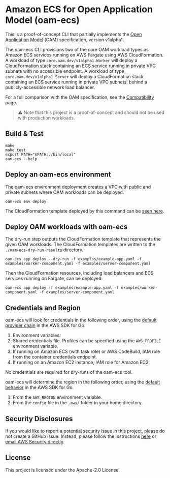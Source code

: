 # Amazon ECS for Open Application Model (oam-ecs)

This is a proof-of-concept CLI that partially implements the [Open Application Model](https://oam.dev/) (OAM) specification, version v1alpha1.

The oam-ecs CLI provisions two of the core OAM workload types as Amazon ECS services running on AWS Fargate using AWS CloudFormation.  A workload of type `core.oam.dev/v1alpha1.Worker` will deploy a CloudFormation stack containing an ECS service running in private VPC subnets with no accessible endpoint.  A workload of type `core.oam.dev/v1alpha1.Server` will deploy a CloudFormation stack containing an ECS service running in private VPC subnets, behind a publicly-accessible network load balancer.

For a full comparison with the OAM specification, see the [Compatibility](COMPATIBILITY.md) page.

>⚠️ Note that this project is a proof-of-concept and should not be used with production workloads.

## Build & Test

```
make
make test
export PATH="$PATH:./bin/local"
oam-ecs --help
```

## Deploy an oam-ecs environment

The oam-ecs environment deployment creates a VPC with public and private subnets where OAM workloads can be deployed.

```
oam-ecs env deploy
```

The CloudFormation template deployed by this command can be [seen here](templates/environment/cf.yml).

## Deploy OAM workloads with oam-ecs

The dry-run step outputs the CloudFormation template that represents the given OAM workloads.  The CloudFormation templates are written to the `./oam-ecs-dry-run-results` directory.

```
oam-ecs app deploy --dry-run -f examples/example-app.yaml -f examples/worker-component.yaml -f examples/server-component.yaml
```

Then the CloudFormation resources, including load balancers and ECS services running on Fargate, can be deployed:

```
oam-ecs app deploy -f examples/example-app.yaml -f examples/worker-component.yaml -f examples/server-component.yaml
```

## Credentials and Region

oam-ecs will look for credentials in the following order, using the [default provider chain](https://docs.aws.amazon.com/sdk-for-go/v1/developer-guide/configuring-sdk.html#specifying-credentials) in the AWS SDK for Go.

1. Environment variables.
1. Shared credentials file. Profiles can be specified using the `AWS_PROFILE` environment variable.
1. If running on Amazon ECS (with task role) or AWS CodeBuild, IAM role from the container credentials endpoint.
1. If running on an Amazon EC2 instance, IAM role for Amazon EC2.

No credentials are required for dry-runs of the oam-ecs tool.

oam-ecs will determine the region in the following order, using the [default behavior](https://docs.aws.amazon.com/sdk-for-go/v1/developer-guide/configuring-sdk.html#specifying-the-region) in the AWS SDK for Go.

1. From the `AWS_REGION` environment variable.
1. From the `config` file in the `.aws/` folder in your home directory.

## Security Disclosures

If you would like to report a potential security issue in this project, please do not create a GitHub issue.  Instead, please follow the instructions [here](https://aws.amazon.com/security/vulnerability-reporting/) or [email AWS Security directly](mailto:aws-security@amazon.com).

## License

This project is licensed under the Apache-2.0 License.
